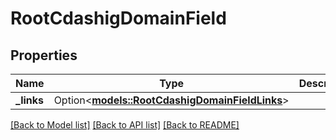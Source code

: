 # RootCdashigDomainField

## Properties

Name | Type | Description | Notes
------------ | ------------- | ------------- | -------------
**_links** | Option<[**models::RootCdashigDomainFieldLinks**](RootCdashigDomainFieldLinks.md)> |  | [optional]

[[Back to Model list]](../README.md#documentation-for-models) [[Back to API list]](../README.md#documentation-for-api-endpoints) [[Back to README]](../README.md)



